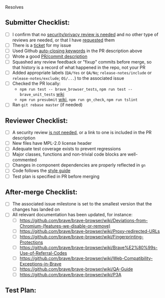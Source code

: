 <!-- Add brave-browser issue below that this PR will resolve -->
Resolves

<!-- CI-related labels that can be applied to this PR:
* CI/run-audit-deps (1) - check for known npm/cargo vulnerabilities (audit_deps)
* CI/run-network-audit (1) - run network-audit
* CI/run-upstream-tests - run Chromium unit and browser tests on Linux and Windows (otherwise only on Linux)
* CI/run-linux-arm64, CI/run-macos-arm64, CI/run-windows-arm64, CI/run-windows-x86 - run builds that would otherwise be skipped
* CI/skip - do not run CI builds (except noplatform)
* CI/skip-linux-x64, CI/skip-android, CI/skip-macos-x64, CI/skip-ios, CI/skip-windows-x64 - skip CI builds for specific platforms
* CI/skip-upstream-tests - do not run Chromium unit, or browser tests (otherwise only on Linux)
* CI/skip-all-linters - do not run presubmit and lint checks
* CI/storybook-url (1) - deploy storybook and provide a unique URL for each build

(1) applied automatically when some files are changed (see: https://github.com/brave/brave-core/blob/master/.github/labeler.yml)
-->

## Submitter Checklist:

- [ ] I confirm that no [security/privacy review is needed](https://github.com/brave/brave-browser/wiki/Security-reviews) and no other type of reviews are needed, or that I have [requested](https://github.com/brave/reviews/issues/new/choose) them
- [ ] There is a [ticket](https://github.com/brave/brave-browser/issues) for my issue
- [ ] Used Github [auto-closing keywords](https://docs.github.com/en/github/managing-your-work-on-github/linking-a-pull-request-to-an-issue) in the PR description above
- [ ] Wrote a good [PR/commit description](https://google.github.io/eng-practices/review/developer/cl-descriptions.html)
- [ ] Squashed any review feedback or "fixup" commits before merge, so that history is a record of what happened in the repo, not your PR
- [ ] Added appropriate labels (`QA/Yes` or `QA/No`; `release-notes/include` or `release-notes/exclude`; `OS/...`) to the associated issue
- [ ] Checked the PR locally:
  * `npm run test -- brave_browser_tests`, `npm run test -- brave_unit_tests` [wiki](https://github.com/brave/brave-browser/wiki/Tests)
  * `npm run presubmit` [wiki](https://github.com/brave/brave-browser/wiki/Presubmit-checks), `npm run gn_check`, `npm run tslint`
- [ ] Ran `git rebase master` (if needed)

## Reviewer Checklist:

- [ ] A security review [is not needed](https://github.com/brave/brave-browser/wiki/Security-reviews), or a link to one is included in the PR description
- [ ] New files have MPL-2.0 license header
- [ ] Adequate test coverage exists to prevent regressions
- [ ] Major classes, functions and non-trivial code blocks are well-commented
- [ ] Changes in component dependencies are properly reflected in `gn`
- [ ] Code follows the [style guide](https://chromium.googlesource.com/chromium/src/+/HEAD/styleguide/c++/c++.md)
- [ ] Test plan is specified in PR before merging

## After-merge Checklist:

- [ ] The associated issue milestone is set to the smallest version that the
  changes has landed on
- [ ] All relevant documentation has been updated, for instance:
  - [ ] https://github.com/brave/brave-browser/wiki/Deviations-from-Chromium-(features-we-disable-or-remove)
  - [ ] https://github.com/brave/brave-browser/wiki/Proxy-redirected-URLs
  - [ ] https://github.com/brave/brave-browser/wiki/Fingerprinting-Protections
  - [ ] https://github.com/brave/brave-browser/wiki/Brave%E2%80%99s-Use-of-Referral-Codes
  - [ ] https://github.com/brave/brave-browser/wiki/Web-Compatibility-Exceptions-in-Brave
  - [ ] https://github.com/brave/brave-browser/wiki/QA-Guide
  - [ ] https://github.com/brave/brave-browser/wiki/P3A

## Test Plan:

